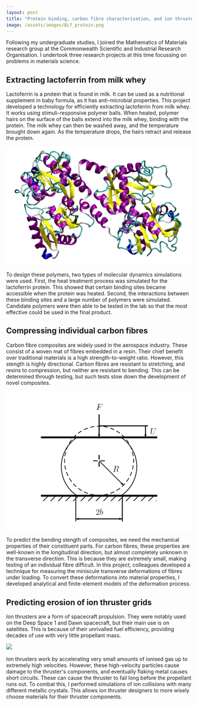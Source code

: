 ```yaml
---
layout: post
title: "Protein binding, carbon fibre characterisation, and ion thruster design"
image: /assets/images/BLf_protein.png
---
```


Following my undergraduate studies, I joined the Mathematics of Materials research group at the Commonwealth Scientific and Industrial Research Organisation. I undertook three research projects at this time focussing on problems in materials science.

## Extracting lactoferrin from milk whey

Lactoferrin is a protein that is found in milk. It can be used as a nutritional supplement in baby formula, as it has anti-microbial properties. This project developed a technology for efficiently extracting lactoferrin from milk whey. It works using stimuli-responsive polymer balls. When heated, polymer hairs on the surface of the balls extend into the milk whey, binding with the protein. The milk whey can then be washed away, and the temperature brought down again. As the temperature drops, the hairs retract and release the protein.

![](/assets/images/BLf_protein.png)

To design these polymers, two types of molecular dynamics simulations were used. First, the heat treatment process was simulated for the lactoferrin protein. This showed that certain binding sites became accessible when the protein was heated. Second, the interactions between these binding sites and a large number of polymers were simulated. Candidate polymers were then able to be tested in the lab so that the most effective could be used in the final product.

## Compressing individual carbon fibres

Carbon fibre composites are widely used in the aerospace industry. These consist of a woven mat of fibres embedded in a resin. Their chief benefit over traditional materials is a high strength-to-weight ratio. However, this stength is highly directional. Carbon fibres are resistant to stretching, and resins to compression, but neither are resistant to bending. This can be determined through testing, but such tests slow down the development of novel composites.

![](/assets/images/fibre_diagram.png)

To predict the bending stength of composites, we need the mechanical properties of their constituent parts. For carbon fibres, these properties are well-known in the longitudinal direction, but almost completely unknown in the transverse direction. This is because they are extremely small, making testing of an individual fibre difficult. In this project, colleagues developed a technique for measuring the miniscule transverse deformations of fibres under loading. To convert these deformations into material properties, I developed analytical and finite-element models of the deformation process.

## Predicting erosion of ion thruster grids

Ion thrusters are a form of spacecraft propulsion. They were notably used on the Deep Space 1 and Dawn spacecraft, but their main use is on satellites. This is because of their unrivalled fuel efficiency, providing decades of use with very little propellant mass.

![](/assets/images/ion_thruster_sputtering.gif)

Ion thrusters work by accelerating very small amounts of ionised gas up to extremely high velocities. However, these high-velocity particles cause damage to the thruster's components, and eventually flaking metal causes short circuits. These can cause the thruster to fail long before the propellant runs out. To combat this, I performed simulations of ion collisions with many different metallic crystals. This allows ion thruster designers to more wisely choose materials for their thruster components.
